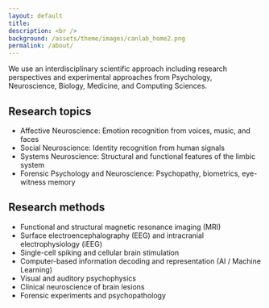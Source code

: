 ```yaml
---
layout: default
title:
description: <br />
background: /assets/theme/images/canlab_home2.png
permalink: /about/
---
```


We use an interdisciplinary scientific approach including research perspectives and
experimental approaches from Psychology, Neuroscience, Biology, Medicine, and
Computing Sciences.

## Research topics

* Affective Neuroscience: Emotion recognition from voices, music, and faces
* Social Neuroscience: Identity recognition from human signals
* Systems Neuroscience: Structural and functional features of the limbic system
* Forensic Psychology and Neuroscience: Psychopathy, biometrics, eye-witness memory

## Research methods

* Functional and structural magnetic resonance imaging (MRI)
* Surface electroencephalography (EEG) and intracranial electrophysiology (iEEG)
* Single-cell spiking and cellular brain stimulation
* Computer-based information decoding and representation (AI / Machine Learning)
* Visual and auditory psychophysics
* Clinical neuroscience of brain lesions
* Forensic experiments and psychopathology
